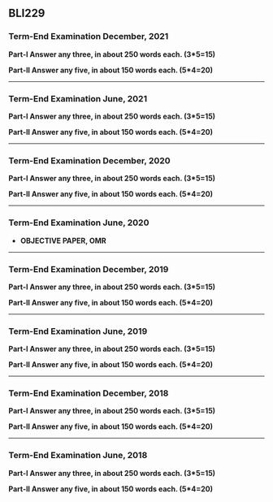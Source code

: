 ## BLI229
### Term-End Examination December, 2021
**Part-I Answer any three, in about 250 words each. (3*5=15)**

**Part-II Answer any five, in about 150 words each. (5*4=20)**

---

### Term-End Examination June, 2021
**Part-I Answer any three, in about 250 words each. (3*5=15)**

**Part-II Answer any five, in about 150 words each. (5*4=20)**

---

### Term-End Examination December, 2020
**Part-I Answer any three, in about 250 words each. (3*5=15)**

**Part-II Answer any five, in about 150 words each. (5*4=20)**

---

### Term-End Examination June, 2020

- **OBJECTIVE PAPER, OMR**  

---

### Term-End Examination December, 2019
**Part-I Answer any three, in about 250 words each. (3*5=15)**

**Part-II Answer any five, in about 150 words each. (5*4=20)**

---

### Term-End Examination June, 2019
**Part-I Answer any three, in about 250 words each. (3*5=15)**

**Part-II Answer any five, in about 150 words each. (5*4=20)**

---

### Term-End Examination December, 2018
**Part-I Answer any three, in about 250 words each. (3*5=15)**

**Part-II Answer any five, in about 150 words each. (5*4=20)**

---

### Term-End Examination June, 2018
**Part-I Answer any three, in about 250 words each. (3*5=15)**

**Part-II Answer any five, in about 150 words each. (5*4=20)**
